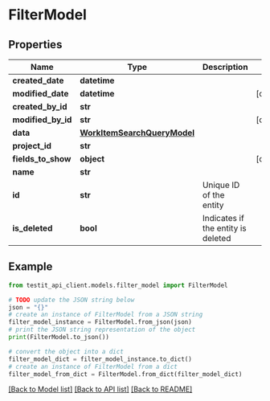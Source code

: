 # FilterModel


## Properties

Name | Type | Description | Notes
------------ | ------------- | ------------- | -------------
**created_date** | **datetime** |  | 
**modified_date** | **datetime** |  | [optional] 
**created_by_id** | **str** |  | 
**modified_by_id** | **str** |  | [optional] 
**data** | [**WorkItemSearchQueryModel**](WorkItemSearchQueryModel.md) |  | 
**project_id** | **str** |  | 
**fields_to_show** | **object** |  | [optional] 
**name** | **str** |  | 
**id** | **str** | Unique ID of the entity | 
**is_deleted** | **bool** | Indicates if the entity is deleted | 

## Example

```python
from testit_api_client.models.filter_model import FilterModel

# TODO update the JSON string below
json = "{}"
# create an instance of FilterModel from a JSON string
filter_model_instance = FilterModel.from_json(json)
# print the JSON string representation of the object
print(FilterModel.to_json())

# convert the object into a dict
filter_model_dict = filter_model_instance.to_dict()
# create an instance of FilterModel from a dict
filter_model_from_dict = FilterModel.from_dict(filter_model_dict)
```
[[Back to Model list]](../README.md#documentation-for-models) [[Back to API list]](../README.md#documentation-for-api-endpoints) [[Back to README]](../README.md)



